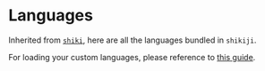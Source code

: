 # Languages

Inherited from [`shiki`](https://github.com/shikijs/shiki/blob/main/docs/languages.md#supporting-your-own-languages-with-shiki), here are all the languages bundled in `shikiji`.

<LanguagesList />

For loading your custom languages, please reference to [this guide](/guide/load-lang).
